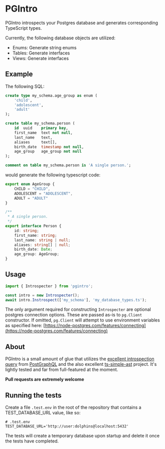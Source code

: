 PGIntro
=======

PGIntro introspects your Postgres database and generates corresponding TypeScript types.

Currently, the following database objects are utilized:

* Enums: Generate string enums
* Tables: Generate interfaces
* Views: Generate interfaces

## Example

The following SQL:
```sql
create type my_schema.age_group as enum (
    'child',
    'adolescent',
    'adult'
);

create table my_schema.person (
    id  uuid    primary key,
    first_name  text not null,
    last_name   text,
    aliases     text[],
    birth_date  timestamp not null,
    age_group   age_group not null
);

comment on table my_schema.person is 'A single person.';
```

would generate the following typescript code:
```typescript
export enum AgeGroup {
    CHILD = "CHILD",
    ADOLESCENT = "ADOLESCENT",
    ADULT = "ADULT"
}

/**
 * A single person.
 */
export interface Person {
    id: string;
    first_name: string;
    last_name: string | null;
    aliases: string[] | null;
    birth_date: Date;
    age_group: AgeGroup;
}
```

## Usage

```typescript
import { Introspecter } from 'pgintro';

const intro = new Introspecter();
await intro.Instrospect(['my_schema'], 'my_database_types.ts');
```

The only argument required for constructing `Introspecter` are optional postgres connection options. These are passed as-is to `pg.Client` constructor. If omitted, `pg.Client` will attempt to use environment variables as specified here: [https://node-postgres.com/features/connecting](https://node-postgres.com/features/connecting)

## About

PGIntro is a small amount of glue that utilizes the [excellent introspection query](https://github.com/graphile/graphile-build/blob/master/packages/graphile-build-pg/res/introspection-query.sql) from [PostGraphQL](https://github.com/postgraphql/postgraphql) and the also excellent [ts-simple-ast](https://dsherret.github.io/ts-simple-ast/) project. It's lightly tested and far from full-featured at the moment.

**Pull requests are extremely welcome**

## Running the tests
Create a file `.test.env` in the root of the repository that contains a TEST_DATABASE_URL value, like so:

```
# .test.env
TEST_DATABASE_URL='http://user:dolphins@localhost:5432'
```

The tests will create a temporary database upon startup and delete it once the tests have completed.
